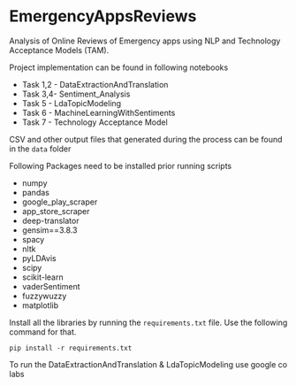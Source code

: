 # EmergencyAppsReviews

Analysis of Online Reviews of Emergency apps using NLP and Technology Acceptance Models (TAM). 

Project implementation can be found in following notebooks

- Task 1,2 - DataExtractionAndTranslation
- Task 3,4- Sentiment_Analysis
- Task 5 - LdaTopicModeling
- Task 6 - MachineLearningWithSentiments
- Task 7 - Technology Acceptance Model

CSV and other output files that generated during the process can be found in the ``data`` folder


Following Packages need to be installed prior running scripts
- numpy
- pandas
- google_play_scraper
- app_store_scraper
- deep-translator
- gensim==3.8.3
- spacy
- nltk
- pyLDAvis
- scipy
- scikit-learn
- vaderSentiment
- fuzzywuzzy
- matplotlib

Install all the libraries by running the ``requirements.txt`` file. Use the following command for that. 

``pip install -r requirements.txt``

To run the DataExtractionAndTranslation & LdaTopicModeling use google co labs
